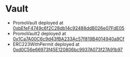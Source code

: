 # Vault
- PromoVault deployed at [0xbEfeF4749c6f2C28db14c92488ddB026e07FdE05](https://02.callisto.network/address/0xbEfeF4749c6f2C28db14c92488ddB026e07FdE05/contracts)
- PromoVault2 deployed at [0x1Ca7A00C6c9d43fBA233Ac57f819B4014940a9Cf](https://02.callisto.network/address/0x1Ca7A00C6c9d43fBA233Ac57f819B4014940a9Cf/contracts)
- ERC223WithPermit deployed at [0xd0C56e66973f45E120806bc9937A073f27A91b97](https://02.callisto.network/address/0xd0C56e66973f45E120806bc9937A073f27A91b97/contracts)